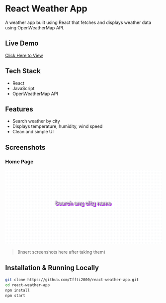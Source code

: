 # React Weather App 

A weather app built using React that fetches and displays weather data using OpenWeatherMap API.

## Live Demo
[Click Here to View](https://react-weather-app-ruddy-two.vercel.app/)

## Tech Stack
- React
- JavaScript
- OpenWeatherMap API

## Features
- Search weather by city
- Displays temperature, humidity, wind speed
- Clean and simple UI

##  Screenshots

### Home Page
![](./screenshots/Screenshot-1.png)


> (Insert screenshots here after taking them)

## Installation & Running Locally

```bash
git clone https://github.com/Iffti2000/react-weather-app.git
cd react-weather-app
npm install
npm start
